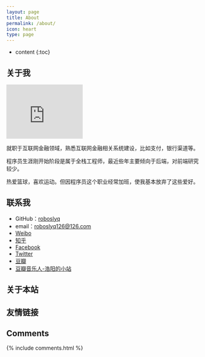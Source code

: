 ```yaml
---
layout: page
title: About
permalink: /about/
icon: heart
type: page
---
```


* content
{:toc}

## 关于我

<iframe src="https://githubbadge.appspot.com/roboslyq?s=1" style="border: 0;height: 142px;width: 200px;overflow: hidden;" frameBorder="0"></iframe>

就职于互联网金融领域，熟悉互联网金融相关系统建设，比如支付，银行渠道等。

程序员生涯刚开始阶段是属于全栈工程师，最近些年主要倾向于后端，对前端研究较少。

热爱篮球，喜欢运动。但因程序员这个职业经常加班，使我基本放弃了这些爱好。


## 联系我

* GitHub：[roboslyq](https://github.com/roboslyq)
* email：roboslyq126@126.com
* [Weibo](http://weibo.com/3115521wh)
* [知乎](https://www.zhihu.com/people/roboslyq)
* [Facebook](https://www.facebook.com/roboslyq.water)
* [Twitter](https://twitter.com/roboslyq126)
* [豆瓣](https://www.douban.com/people/42525035/)
* [豆瓣音乐人-浩阳的小站](https://site.douban.com/haoyangaiyinyue/)

## 关于本站

## 友情链接

## Comments

{% include comments.html %}
